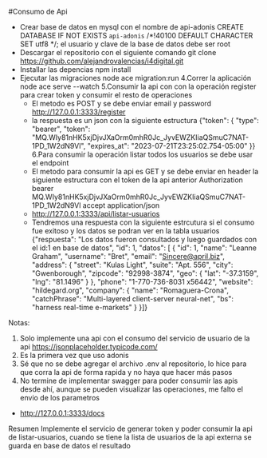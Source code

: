 #Consumo de Api
- Crear base de datos en mysql con el nombre de api-adonis
    CREATE DATABASE IF NOT EXISTS `api-adonis` /*!40100 DEFAULT CHARACTER SET utf8 */;
    el usuario y clave de la base de datos debe ser root
- Descargar el repositorio con el siguiente comando
    git clone https://github.com/alejandrovalencias/i4digital.git
- Installar las depencias
    npm install
- Ejecutar las migraciones
    node ace migration:run
  4.Correr la aplicación
    node ace serve --watch
  5.Consumir la api con con la operación register para crear token y consumir el resto de operaciones
    - El metodo es POST y se debe enviar email y password
      http://127.0.0.1:3333/register
    - la respuesta es un json con la siguiente estructura 
      {"token": {
       "type": "bearer",
       "token": "MQ.WIy81nHK5xjDjvJXaOrm0mhR0Jc_JyvEWZKIiaQSmuC7NAT-1PD_1W2dN9Vl",
       "expires_at": "2023-07-21T23:25:02.754-05:00"
      }}
  6.Para consumir la operación listar todos los usuarios se debe usar el endpoint
    - El metodo para consumir la api es GET y se debe enviar en  header la siguiente estructura con el token de la api anterior
      Authorization	bearer MQ.WIy81nHK5xjDjvJXaOrm0mhR0Jc_JyvEWZKIiaQSmuC7NAT-1PD_1W2dN9Vl
      accept	application/json 
    - http://127.0.0.1:3333/api/listar-usuarios
    - Tendremos una respuesta con la siguiente estrcutura si el consumo fue exitoso y los datos se podran ver en la tabla usuarios
     {"respuesta": "Los datos fueron consultados y luego guardados con el id:1 en base de datos",
       "id": 1,
       "datos":    [
                {
             "id": 1,
             "name": "Leanne Graham",
             "username": "Bret",
             "email": "Sincere@april.biz",
             "address":          {
                "street": "Kulas Light",
                "suite": "Apt. 556",
                "city": "Gwenborough",
                "zipcode": "92998-3874",
                "geo":             {
                   "lat": "-37.3159",
                   "lng": "81.1496"
                }
             },
             "phone": "1-770-736-8031 x56442",
             "website": "hildegard.org",
             "company":          {
                "name": "Romaguera-Crona",
                "catchPhrase": "Multi-layered client-server neural-net",
                "bs": "harness real-time e-markets"
             }
          }]}

Notas:
1. Solo implemente una api con el consumo del servicio de usuario de la api https://jsonplaceholder.typicode.com/
2. Es la primera vez que uso adonis
3. Sé que no se debe agregar el archivo .env al repositorio, lo hice para que corra la api de forma rapida y no haya que hacer más pasos
4. No termine de implementar swagger para poder consumir las apis desde ahí, aunque se pueden visualizar las operaciones, me falto el envio de los parametros
  - http://127.0.0.1:3333/docs

Resumen
Implemente el servicio de generar token y poder consumir la api de listar-usuarios, cuando se tiene la lista de usuarios de la api externa se guarda en base de datos el resultado

